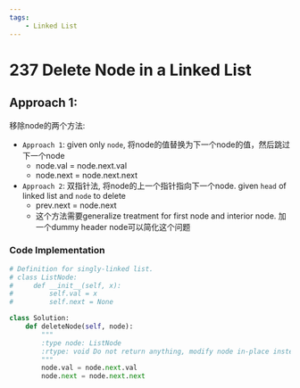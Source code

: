 ```yaml
---
tags:
    - Linked List
---
```


# 237 Delete Node in a Linked List

## Approach 1: 


移除node的两个方法:

- `Approach 1`: given only `node`, 将node的值替换为下一个node的值，然后跳过下一个node
    - node.val = node.next.val
    - node.next = node.next.next
- `Approach 2`: 双指针法, 将node的上一个指针指向下一个node. given `head` of linked list and `node` to delete
    - prev.next = node.next
    - 这个方法需要generalize treatment for first node and interior node. 加一个dummy header node可以简化这个问题

### Code Implementation

```python
# Definition for singly-linked list.
# class ListNode:
#     def __init__(self, x):
#         self.val = x
#         self.next = None

class Solution:
    def deleteNode(self, node):
        """
        :type node: ListNode
        :rtype: void Do not return anything, modify node in-place instead.
        """
        node.val = node.next.val
        node.next = node.next.next
```